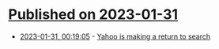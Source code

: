 # [Published on 2023-01-31](index.md)

* [2023-01-31, 00:19:05](https://news.ycombinator.com/item?id=34588865) - [Yahoo is making a return to search](https://searchengineland.com/yahoo-is-making-a-return-to-search-392341)

